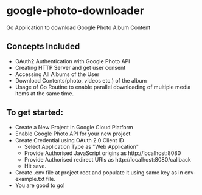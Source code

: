 # google-photo-downloader
Go Application to download Google Photo Album Content

## Concepts Included

- OAuth2 Authentication with Google Photo API
- Creating HTTP Server and get user consent
- Accessing All Albums of the User
- Download Contents(photo, videos etc.) of the album
- Usage of Go Routine to enable parallel downloading of multiple media items at the same time.

## To get started:

- Create a New Project in Google Cloud Platform
- Enable Google Photo API for your new project
- Create Credential using OAuth 2.0 Client ID
  - Select Application Type as "Web Application"
  - Provide Authorised JavaScript origins as http://localhost:8080
  - Provide Authorised redirect URIs as http://localhost:8080/callback
  - Hit save.
- Create .env file at project root and populate it using same key as in env-example.txt file.
- You are good to go!

